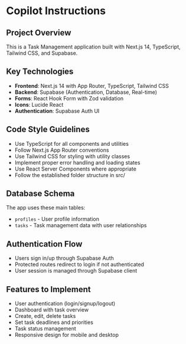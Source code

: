 # Copilot Instructions

<!-- Use this file to provide workspace-specific custom instructions to Copilot. For more details, visit https://code.visualstudio.com/docs/copilot/copilot-customization#_use-a-githubcopilotinstructionsmd-file -->

## Project Overview
This is a Task Management application built with Next.js 14, TypeScript, Tailwind CSS, and Supabase.

## Key Technologies
- **Frontend**: Next.js 14 with App Router, TypeScript, Tailwind CSS
- **Backend**: Supabase (Authentication, Database, Real-time)
- **Forms**: React Hook Form with Zod validation
- **Icons**: Lucide React
- **Authentication**: Supabase Auth UI

## Code Style Guidelines
- Use TypeScript for all components and utilities
- Follow Next.js App Router conventions
- Use Tailwind CSS for styling with utility classes
- Implement proper error handling and loading states
- Use React Server Components where appropriate
- Follow the established folder structure in src/

## Database Schema
The app uses these main tables:
- `profiles` - User profile information
- `tasks` - Task management data with user relationships

## Authentication Flow
- Users sign in/up through Supabase Auth
- Protected routes redirect to login if not authenticated
- User session is managed through Supabase client

## Features to Implement
- User authentication (login/signup/logout)
- Dashboard with task overview
- Create, edit, delete tasks
- Set task deadlines and priorities
- Task status management
- Responsive design for mobile and desktop

